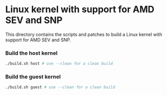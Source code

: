 # Linux kernel with support for AMD SEV and SNP

This directory contains the scripts and patches to build a Linux kernel with support for AMD SEV and SNP.

### Build the host kernel
```bash
./build.sh host # use --clean for a clean build
```

### Build the guest kernel
```bash
./build.sh guest # use --clean for a clean build
```